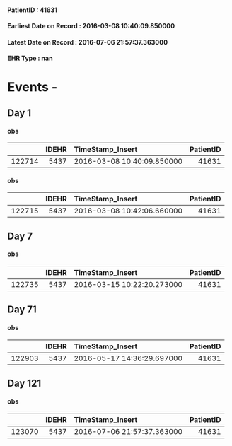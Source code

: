 
#### PatientID : 41631
#### Earliest Date on Record : 2016-03-08 10:40:09.850000
#### Latest Date on Record : 2016-07-06 21:57:37.363000
#### EHR Type : nan

# Events - 

## Day 1

#### obs
|        |   IDEHR | TimeStamp_Insert           |   PatientID |
|-------:|--------:|:---------------------------|------------:|
| 122714 |    5437 | 2016-03-08 10:40:09.850000 |       41631 |

#### obs
|        |   IDEHR | TimeStamp_Insert           |   PatientID |
|-------:|--------:|:---------------------------|------------:|
| 122715 |    5437 | 2016-03-08 10:42:06.660000 |       41631 |


## Day 7

#### obs
|        |   IDEHR | TimeStamp_Insert           |   PatientID |
|-------:|--------:|:---------------------------|------------:|
| 122735 |    5437 | 2016-03-15 10:22:20.273000 |       41631 |


## Day 71

#### obs
|        |   IDEHR | TimeStamp_Insert           |   PatientID |
|-------:|--------:|:---------------------------|------------:|
| 122903 |    5437 | 2016-05-17 14:36:29.697000 |       41631 |


## Day 121

#### obs
|        |   IDEHR | TimeStamp_Insert           |   PatientID |
|-------:|--------:|:---------------------------|------------:|
| 123070 |    5437 | 2016-07-06 21:57:37.363000 |       41631 |


